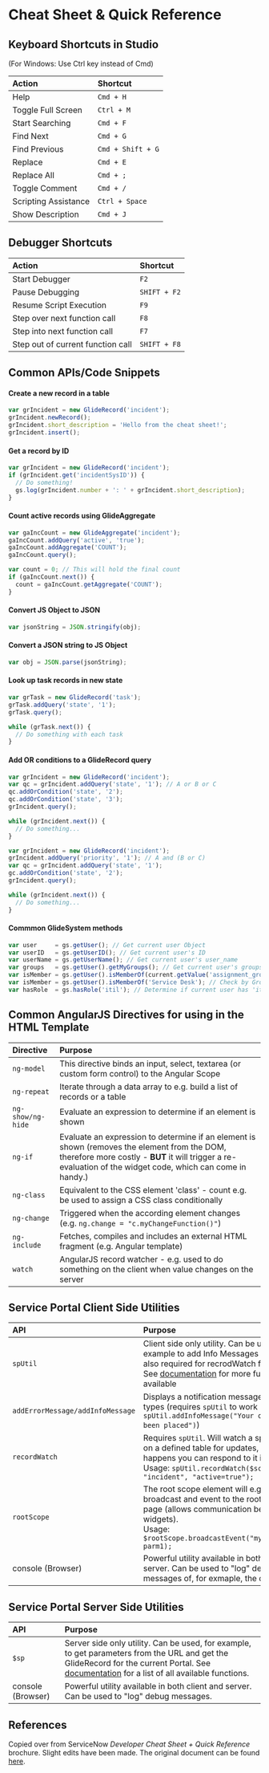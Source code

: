 # Cheat Sheet & Quick Reference

## Keyboard Shortcuts in Studio
(For Windows: Use Ctrl key instead of Cmd) <br>

| Action               | Shortcut          |
| :------------------- |:------------------|
| Help                 | `Cmd + H`         |
| Toggle Full Screen   | `Ctrl + M`        |
| Start Searching      | `Cmd + F`         |
| Find Next            | `Cmd + G`         |
| Find Previous        | `Cmd + Shift + G` |
| Replace              | `Cmd + E`         |
| Replace All          | `Cmd + ;`         |
| Toggle Comment       | `Cmd + /`         |
| Scripting Assistance | `Ctrl + Space`    |
| Show Description     | `Cmd + J`         |

## Debugger Shortcuts

| Action                            | Shortcut      |
| :-------------------------------- | :------------ |
| Start Debugger                    | `F2`          |
| Pause Debugging                   | `SHIFT + F2`  |
| Resume Script Execution           | `F9`          |
| Step over next function call      | `F8`          |
| Step into next function call      | `F7`          |
| Step out of current function call | `SHIFT + F8`  |

## Common APIs/Code Snippets
#### Create a new record in a table
```javascript
var grIncident = new GlideRecord('incident');
grIncident.newRecord();
grIncident.short_description = 'Hello from the cheat sheet!';
grIncident.insert();
```
#### Get a record by ID
```javascript
var grIncident = new GlideRecord('incident');
if (grIncident.get('incidentSysID')) {
  // Do something!
  gs.log(grIncident.number + ': ' + grIncident.short_description);
}
```
#### Count active records using GlideAggregate
```javascript
var gaIncCount = new GlideAggregate('incident');
gaIncCount.addQuery('active', 'true');
gaIncCount.addAggregate('COUNT');
gaIncCount.query();

var count = 0; // This will hold the final count
if (gaIncCount.next()) {
  count = gaIncCount.getAggregate('COUNT');
}
```
#### Convert JS Object to JSON
```javascript
var jsonString = JSON.stringify(obj);
```
#### Convert a JSON string to JS Object
```javascript
var obj = JSON.parse(jsonString);
```
#### Look up task records in new state
```javascript
var grTask = new GlideRecord('task');
grTask.addQuery('state', '1');
grTask.query();

while (grTask.next()) {
  // Do something with each task
}
```
#### Add OR conditions to a GlideRecord query
```javascript
var grIncident = new GlideRecord('incident');
var qc = grIncident.addQuery('state', '1'); // A or B or C
qc.addOrCondition('state', '2');
qc.addOrCondition('state', '3');
grIncident.query();

while (grIncident.next()) {
  // Do something...
}

var grIncident = new GlideRecord('incident');
grIncident.addQuery('priority', '1'); // A and (B or C)
var qc = grIncident.addQuery('state', '1');
gc.addOrCondition('state', '2');
grIncident.query();

while (grIncident.next()) {
  // Do something...  
}
```
#### Commmon GlideSystem methods
```javascript
var user     = gs.getUser(); // Get current user Object
var userID   = gs.getUserID(); // Get current user's ID
var userName = gs.getUserName(); // Get current user's user_name
var groups   = gs.getUser().getMyGroups(); // Get current user's groups
var isMember = gs.getUser().isMemberOf(current.getValue('assignment_group')); // Check by GroupID
var isMember = gs.getUser().isMemberOf('Service Desk'); // Check by Group Name
var hasRole  = gs.hasRole('itil'); // Determine if current user has 'itil' role
```

## Common AngularJS Directives for using in the HTML Template
| Directive         | Purpose        |
| :---------------- | :------------- |
| `ng-model`        | This directive binds an input, select, textarea (or custom form control) to the Angular Scope       |
| `ng-repeat`       | Iterate through a data array to e.g. build a list of records or a table |
| `ng-show/ng-hide` | Evaluate an expression to determine if an element is shown |
| `ng-if`           | Evaluate an expression to determine if an element is shown (removes the element from the DOM, therefore more costly - **BUT** it will trigger a re-evaluation of the widget code, which can come in handy.) |
| `ng-class`        | Equivalent to the CSS element 'class' - count e.g. be used to assign a CSS class conditionally  |
| `ng-change`       | Triggered when the according element changes (e.g. `ng.change = "c.myChangeFunction()"`) |
| `ng-include`     | Fetches, compiles and includes an external HTML fragment (e.g. Angular template) |
| `watch`          | AngularJS record watcher - e.g. used to do something on the client when value changes on the server  |

## Service Portal Client Side Utilities
| API                              | Purpose        |
| :------------------------------- | :------------- |
| `spUtil`                         | Client side only utility. Can be used for example to add Info Messages to the page - also required for recrodWatch functionality. See [documentation](https://docs.servicenow.com/bundle/madrid-application-development/page/app-store/dev_portal/API_reference/spUtil/concept/spUtilAPI.html) for more functions available |
| `addErrorMessage/addInfoMessage` | Displays a notification message of different types (requires `spUtil` to work - e.g. `spUtil.addInfoMessage("Your order has been placed")`)  |
| `recordWatch`                    | Requires `spUtil`. Will watch a specific query on a defined table for updates, if an update happens you can respond to it in real-time. <br>Usage: `spUtil.recordWatch($scope, "incident", "active=true");`  |
| `rootScope`                      | The root scope element will e.g. let you broadcast and event to the rootScope of the page (allows communication between widgets). <br> Usage: `$rootScope.broadcastEvent("myEvent.name", parm1);` |
| console (Browser)                | Powerful utility available in both client and server. Can be used to "log" debug messages of, for exmaple, the data object |

## Service Portal Server Side Utilities
| API               | Purpose        |
| :---------------- | :------------- |
| `$sp`             | Server side only utility. Can be used, for example, to get parameters from the URL and get the GlideRecord for the current Portal. See [documentation](https://docs.servicenow.com/bundle/madrid-application-development/page/app-store/dev_portal/API_reference/GlideSPScriptableScoped/concept/c_GlideSPScriptableScopedAPI.html) for a list of all available functions. |
| console (Browser) | Powerful utility available in both client and server. Can be used to "log" debug messages. |


## References
Copied over from ServiceNow _Developer Cheat Sheet + Quick Reference_ brochure. Slight edits have been made. The original document can be found [here](images/Developer%20Cheat%20Sheet%20-%20Original%20Document.pdf).
